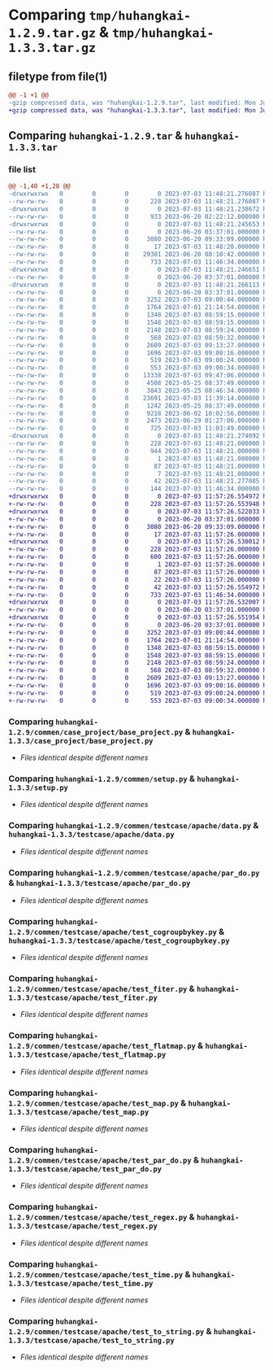 # Comparing `tmp/huhangkai-1.2.9.tar.gz` & `tmp/huhangkai-1.3.3.tar.gz`

## filetype from file(1)

```diff
@@ -1 +1 @@
-gzip compressed data, was "huhangkai-1.2.9.tar", last modified: Mon Jul  3 11:48:21 2023, max compression
+gzip compressed data, was "huhangkai-1.3.3.tar", last modified: Mon Jul  3 11:57:26 2023, max compression
```

## Comparing `huhangkai-1.2.9.tar` & `huhangkai-1.3.3.tar`

### file list

```diff
@@ -1,40 +1,28 @@
-drwxrwxrwx   0        0        0        0 2023-07-03 11:48:21.276087 huhangkai-1.2.9/
--rw-rw-rw-   0        0        0      228 2023-07-03 11:48:21.276087 huhangkai-1.2.9/PKG-INFO
-drwxrwxrwx   0        0        0        0 2023-07-03 11:48:21.238672 huhangkai-1.2.9/commen/
--rw-rw-rw-   0        0        0      933 2023-06-20 02:22:12.000000 huhangkai-1.2.9/commen/__init__.py
-drwxrwxrwx   0        0        0        0 2023-07-03 11:48:21.245653 huhangkai-1.2.9/commen/case_project/
--rw-rw-rw-   0        0        0        0 2023-06-20 03:37:01.000000 huhangkai-1.2.9/commen/case_project/__init__.py
--rw-rw-rw-   0        0        0     3080 2023-06-20 09:33:09.000000 huhangkai-1.2.9/commen/case_project/base_project.py
--rw-rw-rw-   0        0        0       17 2023-07-03 11:48:20.000000 huhangkai-1.2.9/commen/case_project/version.py
--rw-rw-rw-   0        0        0    29301 2023-06-20 08:10:42.000000 huhangkai-1.2.9/commen/init_project.py
--rw-rw-rw-   0        0        0      733 2023-07-03 11:46:34.000000 huhangkai-1.2.9/commen/setup.py
-drwxrwxrwx   0        0        0        0 2023-07-03 11:48:21.246651 huhangkai-1.2.9/commen/testcase/
--rw-rw-rw-   0        0        0        0 2023-06-20 03:37:01.000000 huhangkai-1.2.9/commen/testcase/__init__.py
-drwxrwxrwx   0        0        0        0 2023-07-03 11:48:21.266113 huhangkai-1.2.9/commen/testcase/apache/
--rw-rw-rw-   0        0        0        0 2023-06-20 03:37:01.000000 huhangkai-1.2.9/commen/testcase/apache/__init__.py
--rw-rw-rw-   0        0        0     3252 2023-07-03 09:00:44.000000 huhangkai-1.2.9/commen/testcase/apache/data.py
--rw-rw-rw-   0        0        0     1764 2023-07-01 21:14:54.000000 huhangkai-1.2.9/commen/testcase/apache/par_do.py
--rw-rw-rw-   0        0        0     1348 2023-07-03 08:59:15.000000 huhangkai-1.2.9/commen/testcase/apache/test_cogroupbykey.py
--rw-rw-rw-   0        0        0     1548 2023-07-03 08:59:15.000000 huhangkai-1.2.9/commen/testcase/apache/test_fiter.py
--rw-rw-rw-   0        0        0     2148 2023-07-03 08:59:24.000000 huhangkai-1.2.9/commen/testcase/apache/test_flatmap.py
--rw-rw-rw-   0        0        0      568 2023-07-03 08:59:32.000000 huhangkai-1.2.9/commen/testcase/apache/test_map.py
--rw-rw-rw-   0        0        0     2609 2023-07-03 09:13:27.000000 huhangkai-1.2.9/commen/testcase/apache/test_par_do.py
--rw-rw-rw-   0        0        0     1696 2023-07-03 09:00:16.000000 huhangkai-1.2.9/commen/testcase/apache/test_regex.py
--rw-rw-rw-   0        0        0      519 2023-07-03 09:00:24.000000 huhangkai-1.2.9/commen/testcase/apache/test_time.py
--rw-rw-rw-   0        0        0      553 2023-07-03 09:00:34.000000 huhangkai-1.2.9/commen/testcase/apache/test_to_string.py
--rw-rw-rw-   0        0        0    13338 2023-07-03 09:47:06.000000 huhangkai-1.2.9/commen/unit_apache_beam.py
--rw-rw-rw-   0        0        0     4508 2023-05-25 08:37:49.000000 huhangkai-1.2.9/commen/unit_dict.py
--rw-rw-rw-   0        0        0     3843 2023-05-25 08:46:34.000000 huhangkai-1.2.9/commen/unit_encryption.py
--rw-rw-rw-   0        0        0    23691 2023-07-03 11:39:14.000000 huhangkai-1.2.9/commen/unit_fun.py
--rw-rw-rw-   0        0        0     1242 2023-05-25 08:37:49.000000 huhangkai-1.2.9/commen/unit_logger.py
--rw-rw-rw-   0        0        0     9218 2023-06-02 10:02:56.000000 huhangkai-1.2.9/commen/unit_request.py
--rw-rw-rw-   0        0        0     2473 2023-06-29 01:27:06.000000 huhangkai-1.2.9/commen/unit_tasks.py
--rw-rw-rw-   0        0        0      725 2023-07-03 11:03:49.000000 huhangkai-1.2.9/commen/常用命令.py
-drwxrwxrwx   0        0        0        0 2023-07-03 11:48:21.274092 huhangkai-1.2.9/huhangkai.egg-info/
--rw-rw-rw-   0        0        0      228 2023-07-03 11:48:21.000000 huhangkai-1.2.9/huhangkai.egg-info/PKG-INFO
--rw-rw-rw-   0        0        0      944 2023-07-03 11:48:21.000000 huhangkai-1.2.9/huhangkai.egg-info/SOURCES.txt
--rw-rw-rw-   0        0        0        1 2023-07-03 11:48:21.000000 huhangkai-1.2.9/huhangkai.egg-info/dependency_links.txt
--rw-rw-rw-   0        0        0       87 2023-07-03 11:48:21.000000 huhangkai-1.2.9/huhangkai.egg-info/requires.txt
--rw-rw-rw-   0        0        0        7 2023-07-03 11:48:21.000000 huhangkai-1.2.9/huhangkai.egg-info/top_level.txt
--rw-rw-rw-   0        0        0       42 2023-07-03 11:48:21.277085 huhangkai-1.2.9/setup.cfg
--rw-rw-rw-   0        0        0      144 2023-07-03 11:46:34.000000 huhangkai-1.2.9/setup.py
+drwxrwxrwx   0        0        0        0 2023-07-03 11:57:26.554972 huhangkai-1.3.3/
+-rw-rw-rw-   0        0        0      228 2023-07-03 11:57:26.553948 huhangkai-1.3.3/PKG-INFO
+drwxrwxrwx   0        0        0        0 2023-07-03 11:57:26.522033 huhangkai-1.3.3/case_project/
+-rw-rw-rw-   0        0        0        0 2023-06-20 03:37:01.000000 huhangkai-1.3.3/case_project/__init__.py
+-rw-rw-rw-   0        0        0     3080 2023-06-20 09:33:09.000000 huhangkai-1.3.3/case_project/base_project.py
+-rw-rw-rw-   0        0        0       17 2023-07-03 11:57:26.000000 huhangkai-1.3.3/case_project/version.py
+drwxrwxrwx   0        0        0        0 2023-07-03 11:57:26.530012 huhangkai-1.3.3/huhangkai.egg-info/
+-rw-rw-rw-   0        0        0      228 2023-07-03 11:57:26.000000 huhangkai-1.3.3/huhangkai.egg-info/PKG-INFO
+-rw-rw-rw-   0        0        0      600 2023-07-03 11:57:26.000000 huhangkai-1.3.3/huhangkai.egg-info/SOURCES.txt
+-rw-rw-rw-   0        0        0        1 2023-07-03 11:57:26.000000 huhangkai-1.3.3/huhangkai.egg-info/dependency_links.txt
+-rw-rw-rw-   0        0        0       87 2023-07-03 11:57:26.000000 huhangkai-1.3.3/huhangkai.egg-info/requires.txt
+-rw-rw-rw-   0        0        0       22 2023-07-03 11:57:26.000000 huhangkai-1.3.3/huhangkai.egg-info/top_level.txt
+-rw-rw-rw-   0        0        0       42 2023-07-03 11:57:26.554972 huhangkai-1.3.3/setup.cfg
+-rw-rw-rw-   0        0        0      733 2023-07-03 11:46:34.000000 huhangkai-1.3.3/setup.py
+drwxrwxrwx   0        0        0        0 2023-07-03 11:57:26.532007 huhangkai-1.3.3/testcase/
+-rw-rw-rw-   0        0        0        0 2023-06-20 03:37:01.000000 huhangkai-1.3.3/testcase/__init__.py
+drwxrwxrwx   0        0        0        0 2023-07-03 11:57:26.551954 huhangkai-1.3.3/testcase/apache/
+-rw-rw-rw-   0        0        0        0 2023-06-20 03:37:01.000000 huhangkai-1.3.3/testcase/apache/__init__.py
+-rw-rw-rw-   0        0        0     3252 2023-07-03 09:00:44.000000 huhangkai-1.3.3/testcase/apache/data.py
+-rw-rw-rw-   0        0        0     1764 2023-07-01 21:14:54.000000 huhangkai-1.3.3/testcase/apache/par_do.py
+-rw-rw-rw-   0        0        0     1348 2023-07-03 08:59:15.000000 huhangkai-1.3.3/testcase/apache/test_cogroupbykey.py
+-rw-rw-rw-   0        0        0     1548 2023-07-03 08:59:15.000000 huhangkai-1.3.3/testcase/apache/test_fiter.py
+-rw-rw-rw-   0        0        0     2148 2023-07-03 08:59:24.000000 huhangkai-1.3.3/testcase/apache/test_flatmap.py
+-rw-rw-rw-   0        0        0      568 2023-07-03 08:59:32.000000 huhangkai-1.3.3/testcase/apache/test_map.py
+-rw-rw-rw-   0        0        0     2609 2023-07-03 09:13:27.000000 huhangkai-1.3.3/testcase/apache/test_par_do.py
+-rw-rw-rw-   0        0        0     1696 2023-07-03 09:00:16.000000 huhangkai-1.3.3/testcase/apache/test_regex.py
+-rw-rw-rw-   0        0        0      519 2023-07-03 09:00:24.000000 huhangkai-1.3.3/testcase/apache/test_time.py
+-rw-rw-rw-   0        0        0      553 2023-07-03 09:00:34.000000 huhangkai-1.3.3/testcase/apache/test_to_string.py
```

### Comparing `huhangkai-1.2.9/commen/case_project/base_project.py` & `huhangkai-1.3.3/case_project/base_project.py`

 * *Files identical despite different names*

### Comparing `huhangkai-1.2.9/commen/setup.py` & `huhangkai-1.3.3/setup.py`

 * *Files identical despite different names*

### Comparing `huhangkai-1.2.9/commen/testcase/apache/data.py` & `huhangkai-1.3.3/testcase/apache/data.py`

 * *Files identical despite different names*

### Comparing `huhangkai-1.2.9/commen/testcase/apache/par_do.py` & `huhangkai-1.3.3/testcase/apache/par_do.py`

 * *Files identical despite different names*

### Comparing `huhangkai-1.2.9/commen/testcase/apache/test_cogroupbykey.py` & `huhangkai-1.3.3/testcase/apache/test_cogroupbykey.py`

 * *Files identical despite different names*

### Comparing `huhangkai-1.2.9/commen/testcase/apache/test_fiter.py` & `huhangkai-1.3.3/testcase/apache/test_fiter.py`

 * *Files identical despite different names*

### Comparing `huhangkai-1.2.9/commen/testcase/apache/test_flatmap.py` & `huhangkai-1.3.3/testcase/apache/test_flatmap.py`

 * *Files identical despite different names*

### Comparing `huhangkai-1.2.9/commen/testcase/apache/test_map.py` & `huhangkai-1.3.3/testcase/apache/test_map.py`

 * *Files identical despite different names*

### Comparing `huhangkai-1.2.9/commen/testcase/apache/test_par_do.py` & `huhangkai-1.3.3/testcase/apache/test_par_do.py`

 * *Files identical despite different names*

### Comparing `huhangkai-1.2.9/commen/testcase/apache/test_regex.py` & `huhangkai-1.3.3/testcase/apache/test_regex.py`

 * *Files identical despite different names*

### Comparing `huhangkai-1.2.9/commen/testcase/apache/test_time.py` & `huhangkai-1.3.3/testcase/apache/test_time.py`

 * *Files identical despite different names*

### Comparing `huhangkai-1.2.9/commen/testcase/apache/test_to_string.py` & `huhangkai-1.3.3/testcase/apache/test_to_string.py`

 * *Files identical despite different names*

